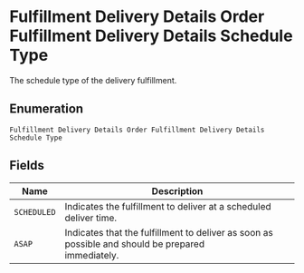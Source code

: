 
# Fulfillment Delivery Details Order Fulfillment Delivery Details Schedule Type

The schedule type of the delivery fulfillment.

## Enumeration

`Fulfillment Delivery Details Order Fulfillment Delivery Details Schedule Type`

## Fields

| Name | Description |
|  --- | --- |
| `SCHEDULED` | Indicates the fulfillment to deliver at a scheduled deliver time. |
| `ASAP` | Indicates that the fulfillment to deliver as soon as possible and should be prepared<br>immediately. |

